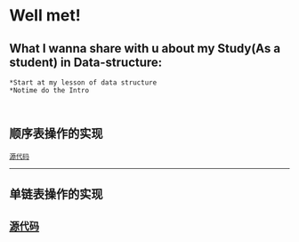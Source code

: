 Well met!
===
What I wanna share with u about my Study(As a student) in Data-structure:<br>
---
    *Start at my lesson of data structure 
    *Notime do the Intro
    <br>
顺序表操作的实现
---
[`源代码`](https://github.com/Shylcok/data-structure/blob/master/SeqLsit.c)


---
单链表操作的实现
---
[`源代码`](https://github.com/Shylcok/data-structure/blob/master/SLNode.c)
---
